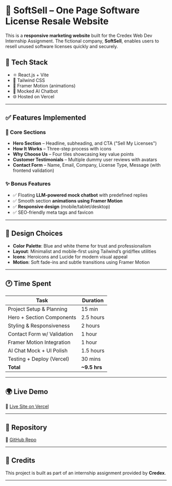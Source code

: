 # 🧾 SoftSell – One Page Software License Resale Website

This is a **responsive marketing website** built for the Credex Web Dev Internship Assignment. The fictional company, **SoftSell**, enables users to resell unused software licenses quickly and securely.

## 🔧 Tech Stack
- ⚛️ React.js + Vite
- 🎨 Tailwind CSS
- 💫 Framer Motion (animations)
- 💬 Mocked AI Chatbot
- 🌐 Hosted on Vercel

---

## ✅ Features Implemented

### 📌 Core Sections
- **Hero Section** – Headline, subheading, and CTA ("Sell My Licenses")
- **How It Works** – Three-step process with icons
- **Why Choose Us** – Four tiles showcasing key value points
- **Customer Testimonials** – Multiple dummy user reviews with avatars
- **Contact Form** – Name, Email, Company, License Type, Message (with frontend validation)

### ✨ Bonus Features
- ✅ Floating **LLM-powered mock chatbot** with predefined replies
- ✅ Smooth section **animations using Framer Motion**
- ✅ **Responsive design** (mobile/tablet/desktop)
- ✅ SEO-friendly meta tags and favicon

---

## 🎨 Design Choices
- **Color Palette**: Blue and white theme for trust and professionalism
- **Layout**: Minimalist and mobile-first using Tailwind’s grid/flex utilities
- **Icons**: Heroicons and Lucide for modern visual appeal
- **Motion**: Soft fade-ins and subtle transitions using Framer Motion

---

## 🕐 Time Spent

| Task                        | Duration     |
|-----------------------------|--------------|
| Project Setup & Planning    | 15 min       |
| Hero + Section Components   | 2.5 hours    |
| Styling & Responsiveness    | 2 hours      |
| Contact Form w/ Validation  | 1 hour       |
| Framer Motion Integration   | 1 hour       |
| AI Chat Mock + UI Polish    | 1.5 hours    |
| Testing + Deploy (Vercel)   | 30 mins      |
| **Total**                   | **~9.5 hrs** |

---

## 🌍 Live Demo
🔗 [Live Site on Vercel](https://intern-task-lake.vercel.app/)

---

## 📁 Repository
🔗 [GitHub Repo](https://github.com/SahilButala/InternTask)

---

## 🙌 Credits
This project is built as part of an internship assignment provided by **Credex**.

---

